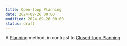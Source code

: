 ```yaml
---
title: Open-loop Planning
date: 2024-09-26 00:00
modified: 2024-09-26 00:00
status: draft
---
```


A [Planning](planning.md) method, in contrast to [Closed-loop Planning](closed-loop-planning.md).
